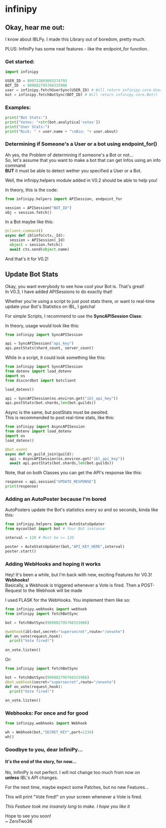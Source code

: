 # infinipy

## Okay, hear me out:
I know about IBLPy. I made this Library out of boredom, pretty much.

PLUS: InfiniPy has some neat features - like the endpoint_for function.

### Get started:
```py
import infinipy

USER_ID = 899722893603274793
BOT_ID  = 909882795768315986
user = infinipy.fetchUserSync(USER_ID) # Will return infinipy.core.User()
bot = infinipy.fetchBotSync(BOT_ID) # Will return infinipy.core.Bot()
```

### Examples:
```py
print("Bot Stats:")
print("Votes: "+str(bot.analytica['votes'])
print("User Stats:")
print("Nick: " + user.name + "\nBio: "+ user.about) 
```
### Determining if Someone's a User or a bot using endpoint_for()

Ah yes, the Problem of determining if someone's a Bot or not...  
So, let's assume that you want to make a bot that can get Infos using an info command  
**BUT** it must be able to detect wether you specified a User or a Bot.  

Well, the infinipy.helpers module added in V0.2 should be able to help you!

In theory, this is the code:
```py
from infinipy.helpers import APISession, endpoint_for

session = APISession("BOT_ID")
obj = session.fetch()
```
In a Bot maybe like this:
```py
@client.command()
async def iblinfo(ctx,_Id):
  session = APISession(_Id)
  object = session.fetch()
  await ctx.send(object.name)
```

And that's it for V0.2!

## Update Bot Stats
Okay, you want everybody to see how cool your Bot is. That's great!  
In V0.3, I have added APISessions to do exactly that!  

Whether you're using a script to just post stats there, or want to real-time update your Bot's Statistics on IBL, I gotcha!  

For simple Scripts, I recommend to use the **SyncAPISession Class**:

In theory, usage would look like this:
```py
from infinipy import SyncAPISession

api = SyncAPISession("api_key")
api.postStats(shard_count, server_count)
```  

While in a script, it could look something like this:
```py
from infinipy import SyncAPISession
from dotenv import load_dotenv
import os
from discordbot import botclient

load_dotenv()

api = SyncAPISession(os.environ.get("ibl_api_key"))
api.postStats(bot.shards,len(bot.guilds))
```

Async is the same, but postStats must be *await*ed.   
This is recommended to post real-time stats, like this:  
```py
from infinipy import AsyncAPISession
from dotenv import load_dotenv
import os
load_dotenv()

@bot.event
async def on_guild_join(guild):
  api = AsyncAPISession(os.environ.get("ibl_api_key"))
  await api.postStats(bot.shards,len(bot.guilds))
```
Note, that on both Classes you can get the API's response like this:  
```py
response = api.session["UPDATE_RESPONSE"]
print(response)
```

### Adding an AutoPoster because I'm bored
AutoPosters update the Bot's statistics every so and so seconds, kinda like this:  

```py
from infinipy.helpers import AutoStatsUpdater
from mycoolbot import bot # Your Bot instance

interval = 120 # Must be >= 120

poster = AutoStatsUpdater(bot,"API_KEY_HERE",interval)
poster.start()
```

### Adding WebHooks and hoping it works
Hey! It's been a while, but I'm back with new, exciting Features for V0.3! **Webhooks!**  
Basically, a Webhook is triggered whenever a Vote is fired. Then a POST-Request to the Webhook will be made  

I used FLASK for the WebHooks. You implement them like so:

```py
from infinipy.webhooks import webhook
from infinipy import fetchBotSync

bot = fetchBotSync(909882795768315986)

@webhook(ibl=bot,secret="supersecret",route="/onvote")
def on_vote(request,hook):
  print("Vote fired!")
  
on_vote.listen()
```

Or:

```py
from infinipy import fetchBotSync

bot = fetchBotSync(909882795768315986)
@bot.webhook(secret="supersecret",route="/onvote")
def on_vote(request,hook):
  print("Vote fired!")
  
on_vote.listen()
```


### Webhooks: For once and for good

```py
from infinipy.webhooks import Webhook

wh = Webhook(bot,"SECRET_KEY",port=1234)
wh()
```

### Goodbye to you, dear InfiniPy...
#### It's the end of the story, for now...

No, InfiniPy is not perfect. I will not change too much from now on  
**unless** IBL's API changes.  

For the next time, maybe expect some Patches, but no new Features...

This will print "Vote fired!" on your screen whenever a Vote is fired.

*This Feature took me insanely long to make. I hope you like it*

Hope to see you soon!  
~ ZeroTwo36
